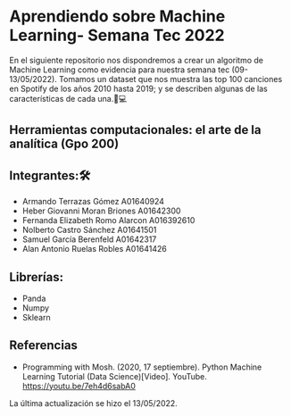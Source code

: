 # Aprendiendo sobre Machine Learning- Semana Tec 2022
En el siguiente repositorio nos dispondremos a crear un algoritmo de Machine Learning como evidencia para nuestra semana tec (09-13/05/2022). Tomamos un dataset que nos muestra las top 100 canciones en Spotify de los años 2010 hasta 2019; y se describen algunas de las características de cada una.🐐💻

## Herramientas computacionales: el arte de la analítica (Gpo 200)

## Integrantes:🛠
- Armando Terrazas Gómez A01640924<br>
- Heber Giovanni Moran Briones A01642300<br>
- Fernanda Elizabeth Romo Alarcon A016392610<br>
- Nolberto Castro Sánchez A01641501<br>
- Samuel García Berenfeld A01642317<br>
- Alan Antonio Ruelas Robles A01641426 <br>

## Librerías:
- Panda
- Numpy
- Sklearn

## Referencias
- Programming with Mosh. (2020, 17 septiembre).
	Python Machine Learning Tutorial (Data Science)[Video]. YouTube.
	https://youtu.be/7eh4d6sabA0

La última actualización se hizo el 13/05/2022.
